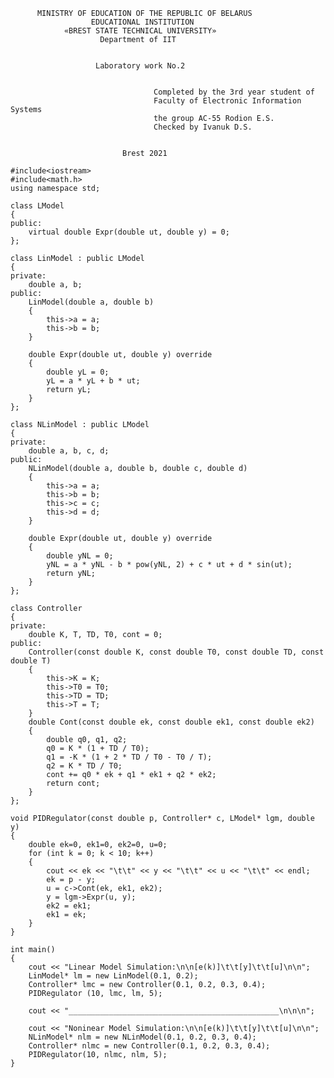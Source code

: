           MINISTRY OF EDUCATION OF THE REPUBLIC OF BELARUS
                      EDUCATIONAL INSTITUTION 
                «BREST STATE TECHNICAL UNIVERSITY»        
                        Department of IIT


                       Laboratory work No.2 


                                	Completed by the 3rd year student of 
                               		Faculty of Electronic Information Systems
                                	the group AC-55 Rodion E.S.
                             		Checked by Ivanuk D.S.


                             Brest 2021

```
#include<iostream>
#include<math.h>
using namespace std;

class LModel
{
public:
    virtual double Expr(double ut, double y) = 0;
};

class LinModel : public LModel
{
private:
    double a, b;
public:
    LinModel(double a, double b)
    {
        this->a = a;
        this->b = b;
    }

    double Expr(double ut, double y) override
    {
        double yL = 0;
        yL = a * yL + b * ut;
        return yL;
    }
};

class NLinModel : public LModel
{
private:
    double a, b, c, d;
public:
    NLinModel(double a, double b, double c, double d)
    {
        this->a = a;
        this->b = b;
        this->c = c;
        this->d = d;
    }

    double Expr(double ut, double y) override
    {
        double yNL = 0;
        yNL = a * yNL - b * pow(yNL, 2) + c * ut + d * sin(ut);
        return yNL;
    }
};

class Controller
{
private:
    double K, T, TD, T0, cont = 0;
public:
    Controller(const double K, const double T0, const double TD, const double T)
    {
        this->K = K;
        this->T0 = T0;
        this->TD = TD;
        this->T = T;
    }
    double Cont(const double ek, const double ek1, const double ek2)
    {
        double q0, q1, q2;
        q0 = K * (1 + TD / T0);
        q1 = -K * (1 + 2 * TD / T0 - T0 / T);
        q2 = K * TD / T0;
        cont += q0 * ek + q1 * ek1 + q2 * ek2;
        return cont;
    }
};

void PIDRegulator(const double p, Controller* c, LModel* lgm, double y)
{
    double ek=0, ek1=0, ek2=0, u=0;
    for (int k = 0; k < 10; k++)
    {
        cout << ek << "\t\t" << y << "\t\t" << u << "\t\t" << endl;
        ek = p - y;
        u = c->Cont(ek, ek1, ek2);
        y = lgm->Expr(u, y);
        ek2 = ek1;
        ek1 = ek;
    }
}

int main()
{
    cout << "Linear Model Simulation:\n\n[e(k)]\t\t[y]\t\t[u]\n\n";
    LinModel* lm = new LinModel(0.1, 0.2);
    Controller* lmc = new Controller(0.1, 0.2, 0.3, 0.4);
    PIDRegulator (10, lmc, lm, 5);

    cout << "_______________________________________________\n\n\n";

    cout << "Noninear Model Simulation:\n\n[e(k)]\t\t[y]\t\t[u]\n\n";
    NLinModel* nlm = new NLinModel(0.1, 0.2, 0.3, 0.4);
    Controller* nlmc = new Controller(0.1, 0.2, 0.3, 0.4);
    PIDRegulator(10, nlmc, nlm, 5);
}
```
